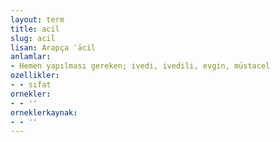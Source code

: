 ```yaml
---
layout: term
title: acil
slug: acil
lisan: Arapça ʿācil
anlamlar:
- Hemen yapılması gereken; ivedi, ivedili, evgin, müstacel
ozellikler:
- - sıfat
ornekler:
- - ''
orneklerkaynak:
- - ''
---
```

